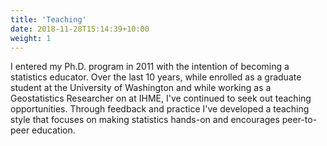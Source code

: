 ```yaml
---
title: 'Teaching'
date: 2018-11-28T15:14:39+10:00
weight: 1
---
```


I entered my Ph.D. program in 2011 with the intention of becoming a
statistics educator. Over the last 10 years, while enrolled as a
graduate student at the University of Washington and while working as a
Geostatistics Researcher on at IHME, I've continued to seek out
teaching opportunities. Through feedback and practice I've developed a
teaching style that focuses on making statistics hands-on and
encourages peer-to-peer education.
